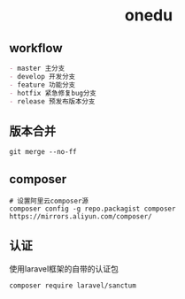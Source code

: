 <p align="center"><h1 align="center">onedu</h1></p>

## workflow

```markdown
- master 主分支
- develop 开发分支
- feature 功能分支
- hotfix 紧急修复bug分支
- release 预发布版本分支
```

## 版本合并

```shell
git merge --no-ff
```
## composer

```shell
# 设置阿里云composer源
composer config -g repo.packagist composer https://mirrors.aliyun.com/composer/
```

## 认证
使用laravel框架的自带的认证包
```shell
composer require laravel/sanctum
```
